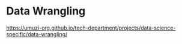 # Data Wrangling

https://umuzi-org.github.io/tech-department/projects/data-science-specific/data-wrangling/
